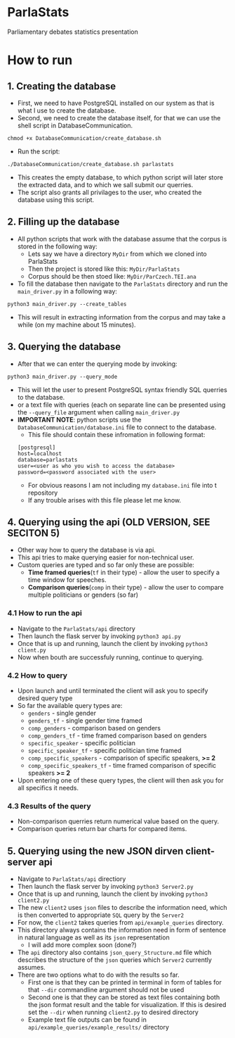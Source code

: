 # ParlaStats
Parliamentary debates statistics presentation
# How to run
## 1. Creating the database
- First, we need to have PostgreSQL installed on our system as that is what I use to create the database.
- Second, we need to create the database itself, for that we can use the shell script in DatabaseCommunication.
 ```shell
 chmod +x DatabaseCommunication/create_database.sh
 ```
 - Run the script:
 ```shell
 ./DatabaseCommunication/create_database.sh parlastats
 ```
 - This creates the empty database, to which python script will later store the extracted data,
 and to which we sall submit our querries.
 - The script also grants all privilages to the user, who created the database using this script.
 ## 2. Filling up the database
 - All python scripts that work with the database assume that the corpus is stored in the following way:
	- Lets say we have a directory `MyDir` from which we cloned into ParlaStats
	- Then the project is stored like this: `MyDir/ParlaStats`
	- Corpus should be then stoed like: `MyDir/ParCzech.TEI.ana`
- To fill the database then navigate to the `ParlaStats` directory and run the `main_driver.py` in a following way:
```shell
python3 main_driver.py --create_tables
```
- This will result in extracting information from the corpus and may take a while (on my machine about 15 minutes).
## 3. Querying the database
- After that we can enter the querying mode by invoking:
```shell
python3 main_driver.py --query_mode 
```
- This will let the user to present PostgreSQL syntax friendly SQL querries to the database.
- or a text file with queries (each on separate line can be presented using the `--query_file` argument when calling `main_driver.py`
- **IMPORTANT NOTE**: python scripts use the `DatabaseCommunication/database.ini` file to connect to the database.
	- This file should contain these infromation in following format:
	```
	[postgresql]
	host=localhost
	database=parlastats
	user=<user as who you wish to access the database>
	password=<password associated with the user>
	```
	- For obvious reasons I am not including my `database.ini` file into t
	  repository
	- If any trouble arises with this file please let me know.
## 4. Querying using the api (OLD VERSION, SEE SECITON 5)
- Other way how to query the database is via api.
- This api tries to make querying easier for non-technical user.
- Custom queries are typed and so far only these are possible:
	- **Time framed queries**(`tf` in their type) - allow the user to specify a time window for speeches.
	- **Comparison queries**(`comp` in their type) - allow the user to compare multiple politicians or genders (so far)
### 4.1 How to run the api
- Navigate to the `ParlaStats/api` directory
- Then launch the flask server by invoking `python3 api.py`
- Once that is up and running, launch the client by invoking `python3 client.py`
- Now when bouth are successfuly running, continue to querying.
### 4.2 How to query 
- Upon launch and until terminated the client will ask you to specify desired query type
- So far the available query types are:
	- `genders` - single gender
	- `genders_tf` - single gender time framed
	- `comp_genders` - comparison based on genders
	- `comp_genders_tf` - time framed comparison based on genders
	- `specific_speaker` - specific politician
	- `specific_speaker_tf` - specific politician time framed
	- `comp_specific_speakers` - comparison of specific speakers, **>= 2**
	- `comp_specific_speakers_tf` - time framed comparison of specific speakers **>= 2**
- Upon entering one of these query types, the client will then ask you for all specifics it needs.
### 4.3 Results of the query
- Non-comparison querries return numerical value based on the query.
- Comparison queries return bar charts for compared items.

## 5. Querying using the new JSON dirven client-server api
- Navigate to `ParlaStats/api` directiory
- Then launch the flask server by invoking `python3 Server2.py`
- Once that is up and running, launch the client by invoking `python3 client2.py`
- The new `client2` uses `json` files to describe the information need, which is then converted to appropriate `SQL` query by the `Server2`
- For now, the `client2` takes queries from `api/example_queries` directory.
- This directory always contains the information need in form of sentence in natural language as well as its `json` representation
	- I will add more complex soon (done?)
- The `api` directory also contains `json_query_Structure.md` file which describes the structure of the `json` queries which `Server2` currently assumes.
- There are two options what to do with the results so far.
	- First one is that they can be printed in terminal in form of tables for that `--dir` commandline argument should not be used
	- Second one is that they can be stored as text files containing both the json format result and the table for visualization. If this is desired set the `--dir` when running `client2.py` to desired directory
	- Example text file outputs can be found in `api/example_queries/example_results/` directory
